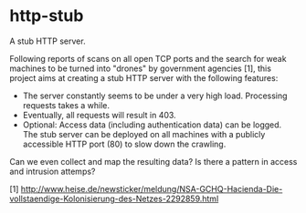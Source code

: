 http-stub
=========

A stub HTTP server.

Following reports of scans on all open TCP ports and the search for weak machines to be turned into "drones" by government agencies [1], this project aims at creating a stub HTTP server with the following features:
* The server constantly seems to be under a very high load. Processing requests takes a while.
* Eventually, all requests will result in 403.
* Optional: Access data (including authentication data) can be logged.
The stub server can be deployed on all machines with a publicly accessible HTTP port (80) to slow down the crawling.


Can we even collect and map the resulting data? Is there a pattern in access and intrusion attemps?


[1] http://www.heise.de/newsticker/meldung/NSA-GCHQ-Hacienda-Die-vollstaendige-Kolonisierung-des-Netzes-2292859.html

